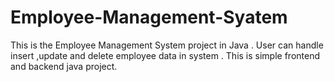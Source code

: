 # Employee-Management-Syatem
This is the Employee Management System project in Java . User can handle insert ,update and delete employee data in system . This is simple frontend and backend java project.
